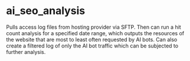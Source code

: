 # ai_seo_analysis
Pulls access log files from hosting provider via SFTP. Then can run a hit count analysis for a specified date range, which outputs the resources of the website that are most to least often requested by AI bots. Can also create a filtered log of only the AI bot traffic which can be subjected to further analysis.
